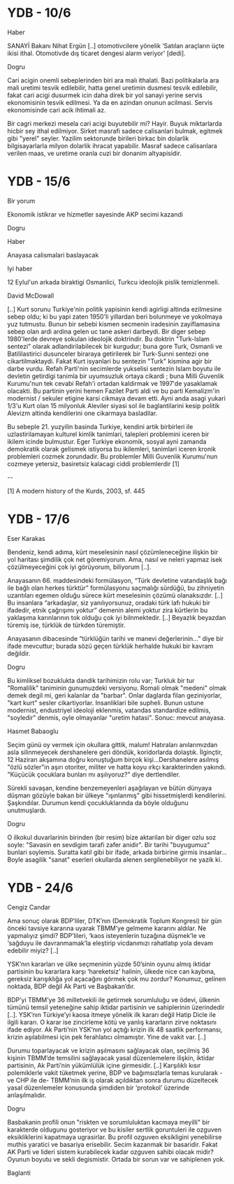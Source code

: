 # YDB - 10/6

Haber

SANAYİ Bakanı Nihat Ergün [..] otomotivcilere yönelik ‘Satılan araçların üçte ikisi ithal. Otomotivde dış ticaret dengesi alarm veriyor' [dedi].

Dogru

Cari acigin onemli sebeplerinden biri ara malı ithalati. Bazi politikalarla ara mali uretimi tesvik edilebilir, hatta genel uretimin dusmesi tesvik edilebilir, fakat cari acigi dusurmek icin daha direk bir yol sanayi yerine servis ekonomisinin tesvik edilmesi. Ya da en azindan onunun acilmasi. Servis ekonomisinde cari acik ihtimali az.

Bir cagri merkezi mesela cari acigi buyutebilir mi? Hayir. Buyuk miktarlarda hicbir sey ithal edilmiyor. Sirket masrafi sadece calisanlari bulmak, egitmek gibi "yerel" seyler. Yazilim sektorunde birileri birkac bin dolarlik bilgisayarlarla milyon dolarlik ihracat yapabilir. Masraf sadece calisanlara verilen maas, ve uretime oranla cuzi bir donanim altyapisidir.
# YDB - 15/6

Bir yorum

Ekonomik istikrar ve hizmetler sayesinde AKP secimi kazandi

Dogru

Haber

Anayasa calismalari baslayacak

Iyi haber

12 Eylul'un arkada biraktigi Osmanlici, Turkcu ideolojik pislik temizlenmeli.

David McDowall

[..] Kurt sorunu Turkiye'nin politik yapisinin kendi agirligi altinda ezilmesine sebep oldu; ki bu yapi zaten 1950'li yillardan beri bolunmeye ve yokolmaya yuz tutmustu. Bunun bir sebebi kismen secmenin iradesinin zayiflamasina sebep olan ardi ardina gelen uc tane askeri darbeydi. Bir diger sebep 1980'lerde devreye sokulan ideolojik doktrindir. Bu doktrin "Turk-Islam sentezi" olarak adlandirilabilecek bir kurgudur; buna gore Turk, Osmanli ve Batililastirici dusunceler biraraya getirilerek bir Turk-Sunni sentezi one cikartilmaktaydi. Fakat Kurt isyanlari bu sentezin "Turk" kismina agir bir darbe vurdu. Refah Parti'nin secimlerde yukselisi sentezin Islam boyutu ile devletin getirdigi tanimla bir uyumsuzluk ortaya cikardi ; buna Milli Guvenlik Kurumu'nun tek cevabi Refah'i ortadan kaldirmak ve 1997'de yasaklamak olacakti. Bu partinin yerini hemen Fazilet Parti aldi ve bu parti Kemalizm'in modernist / sekuler etigine karsi cikmaya devam etti. Ayni anda asagi yukari 1/3'u Kurt olan 15 milyonluk Aleviler siyasi sol ile baglantilarini kesip politik Alevizm altinda kendilerini one cikarmaya basladilar.

Bu sebeple 21. yuzyilin basinda Turkiye, kendini artik birbirleri ile uzlastirilamayan kulturel kimlik tanimlari, talepleri problemini iceren bir ikilem icinde bulmustur. Eger Turkiye ekonomik, sosyal ayni zamanda demokratik olarak gelismek istiyorsa bu ikilemleri, tanimlari iceren kronik problemleri cozmek zorundadir. Bu problemler Milli Guvenlik Kurumu'nun cozmeye yetersiz, basiretsiz kalacagi ciddi problemlerdir [1]

--

[1] A modern history of the Kurds, 2003, sf. 445
# YDB - 17/6

Eser Karakas

Bendeniz, kendi adıma, kürt meselesinin nasıl çözümleneceğine ilişkin bir yol haritası şimdilik çok net göremiyorum. Ama, nasıl ve neleri yapmaz isek çözülmeyeceğini çok iyi görüyorum, biliyorum [..].

Anayasanın 66. maddesindeki formülasyon, “Türk devletine vatandaşlık bağı ile bağlı olan herkes türktür” formülasyonu saçmalığı sürdüğü, bu zihniyetin uzantıları egemen olduğu sürece kürt meselesinin çözümü olanaksızdır. [..] Bu insanlara “arkadaşlar, siz yanılıyorsunuz, oradaki türk lafı hukuki bir ifadedir, etnik çağrışımı yoktur” demenin alemi yoktur zira kürtlerin bu yaklaşıma karınlarının tok olduğu çok iyi bilnmektedir. [..] Beyazlık beyazdan türemiş ise, türklük de türkden türemiştir.

Anayasanın dibacesinde “türklüğün tarihi ve manevi değerlerinin...” diye bir ifade mevcuttur; burada sözü geçen türklük herhalde hukuki bir kavram değildir.

Dogru

Bu kimliksel bozuklukta dandik tarihimizin rolu var; Turkluk bir tur "Romalilik" taniminin gunumuzdeki versiyonu. Romali olmak "medeni" olmak demek degil mi, geri kalanlar da "barbar". Onlar daglarda filan geziniyorlar, "kart kurt" sesler cikartiyorlar. Insanliklari bile supheli. Bunun ustune modernist, endustriyel ideoloji eklenmis, vatandas standardize edilmis, "soyledir" denmis, oyle olmayanlar "uretim hatasi". Sonuc: mevcut anayasa.

Hasmet Babaoglu

Seçim günü oy vermek için okullara gittik, malum! Hatıraları anılarımızdan asla silinmeyecek dershanelere geri döndük, koridorlarda dolaştık. İlginçtir, 12 Haziran akşamına doğru konuştuğum birçok kişi...Dershanelere asılmış "özlü sözler"in aşırı otoriter, militer ve hatta koyu ırkçı karakterinden yakındı. "Küçücük çocuklara bunları mı aşılıyoruz?" diye dertlendiler.

Sürekli savaşan, kendine benzemeyenleri aşağılayan ve bütün dünyaya düşman gözüyle bakan bir ülkeye "ışınlanmış" gibi hissetmişlerdi kendilerini. Şaşkındılar. Durumun kendi çocukluklarında da böyle olduğunu unutmuşlardı.

Dogru

O ilkokul duvarlarinin birinden (bir resim) bize aktarilan bir diger ozlu soz soyle: "Savasin en sevdigim tarafi zafer anidir". Bir tarihi "buyugumuz" bunlari soylemis. Suratta katil gibi bir ifade, arkada birbirine girmis insanlar... Boyle asagilik "sanat" eserleri okullarda alenen sergilenebiliyor ne yazik ki.
# YDB - 24/6

Cengiz Candar

Ama sonuç olarak BDP’liler, DTK’nın (Demokratik Toplum Kongresi) bir gün önceki tavsiye kararına uyarak TBMM’ye gelmeme kararını aldılar. Ne yapmalıyız şimdi? BDP’lileri, ‘kaos isteyenlerin tuzağına düşmek’le ve ‘sağduyu ile davranmamak’la eleştirip vicdanımızı rahatlatıp yola devam edebilir miyiz? [..]

YSK’nın kararları ve ülke seçmeninin yüzde 50’sinin oyunu almış iktidar partisinin bu kararlara karşı ‘hareketsiz’ halinin, ülkede nice can kaybına, gereksiz karışıklığa yol açacağını görmek çok mu zordur? Konumuz, gelinen noktada, BDP değil Ak Parti ve Başbakan’dır.

BDP’yi TBMM’ye 36 milletvekili ile getirmek sorumluluğu ve ödevi, ülkenin tümünü temsil yeteneğine sahip iktidar partisinin ve sahiplerinin üzerindedir [..]. YSK’nın Türkiye’yi kaosa itmeye yönelik ilk kararı değil Hatip Dicle ile ilgili kararı. O karar ise zincirleme kötü ve yanlış kararların zirve noktasını ifade ediyor. Ak Parti’nin YSK’nın yol açtığı krizin ilk 48 saatlik performansı, krizin aşılabilmesi için pek ferahlatıcı olmamıştır. Yine de vakit var. [..]

Durumu toparlayacak ve krizin aşılmasını sağlayacak olan, seçilmiş 36 kişinin TBMM’de temsilini sağlayacak yasal düzenlemelere ilişkin, iktidar partisinin, Ak Parti’nin yükümlülük içine girmesidir. [..] Karşılıklı kısır polemiklerle vakit tüketmek yerine, BDP ve bağımsızlarla temas kurularak -ve CHP ile de- TBMM’nin ilk iş olarak açıldıktan sonra durumu düzeltecek yasal düzenlemeler konusunda şimdiden bir ‘protokol’ üzerinde anlaşılmalıdır.

Dogru

Basbakanin profili onun "riskten ve sorumluluktan kacmaya meyilli" bir karakterde oldugunu gosteriyor ve bu kisiler sertlik goruntuleri ile ozguven eksikliklerini kapatmaya ugrasirlar. Bu profil ozguven eksikligini yenebilirse muthis yaratici ve basariya erisebilir. Secim kazanmak bir basaridir. Fakat AK Parti ve lideri sistem kurabilecek kadar ozguven sahibi olacak midir? Oyunun boyutu ve sekli degismistir. Ortada bir sorun var ve sahiplenen yok.

Baglanti
